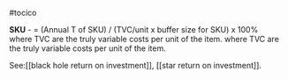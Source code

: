#tocico

<b>SKU</b> -  = (Annual T of SKU) / (TVC/unit x buffer size for SKU) x 100%  
 where TVC are the truly variable costs per unit of the item. where TVC are the truly variable costs per unit of the item. 



See:[[black hole return on investment]], [[star return on investment]].
